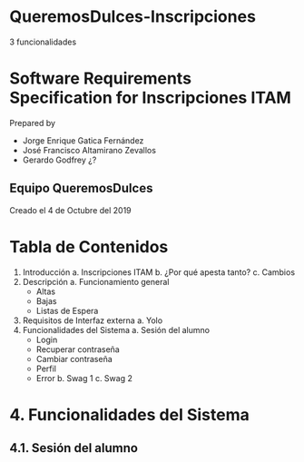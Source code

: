 # QueremosDulces-Inscripciones
3 funcionalidades

# Software Requirements Specification for Inscripciones ITAM 

Prepared by 
- Jorge Enrique Gatica Fernández
- José Francisco Altamirano Zevallos
- Gerardo Godfrey ¿?

## Equipo QueremosDulces

Creado el 4 de Octubre del 2019

# Tabla de Contenidos

1. Introducción
  a. Inscripciones ITAM
  b. ¿Por qué apesta tanto?
  c. Cambios
2. Descripción
  a. Funcionamiento general
    - Altas
    - Bajas
    - Listas de Espera
3. Requisitos de Interfaz externa
  a. Yolo
4. Funcionalidades del Sistema
  a. Sesión del alumno
    - Login
    - Recuperar contraseña
    - Cambiar contraseña
    - Perfil
    - Error
  b. Swag 1
  c. Swag 2

# 4. Funcionalidades del Sistema

## 4.1. Sesión del alumno



